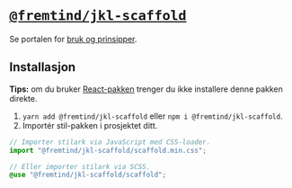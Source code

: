 # [`@fremtind/jkl-scaffold`](https://jokul.fremtind.no/komponenter/scaffold)

Se portalen for [bruk og prinsipper](https://jokul.fremtind.no/komponenter/scaffold).

## Installasjon

**Tips:** om du bruker [React-pakken](../scaffold-react/) trenger du ikke installere denne pakken direkte.

1. `yarn add @fremtind/jkl-scaffold` eller `npm i @fremtind/jkl-scaffold`.
2. Importér stil-pakken i prosjektet ditt.

```js
// Importer stilark via JavaScript med CSS-loader.
import "@fremtind/jkl-scaffold/scaffold.min.css";
```

```scss
// Eller importer stilark via SCSS.
@use "@fremtind/jkl-scaffold/scaffold";
```
